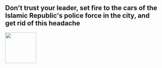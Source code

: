 <h2>Don't trust your leader, set fire to the cars of the Islamic Republic's police force in the city, and get rid of this headache </h2>
<img src="https://s6.uupload.ir/files/img_20240813_180403_676_i0y6.jpg" width="100" height="100">

